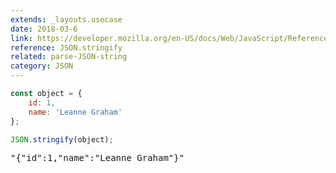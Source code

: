 ```yaml
---
extends: _layouts.usecase
date: 2018-03-6
link: https://developer.mozilla.org/en-US/docs/Web/JavaScript/Reference/Global_Objects/JSON/stringify
reference: JSON.stringify
related: parse-JSON-string
category: JSON
---
```


```javascript
const object = {
    id: 1,
    name: 'Leanne Graham'
};

JSON.stringify(object);
```

<pre class="output">
"{"id":1,"name":"Leanne Graham"}"
</pre>
